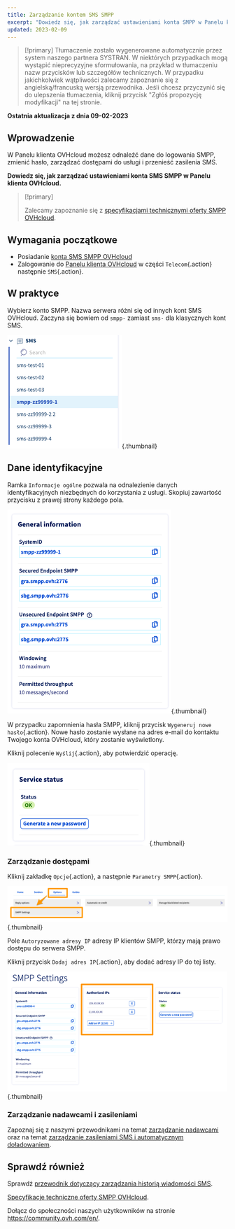 ```yaml
---
title: Zarządzanie kontem SMS SMPP
excerpt: "Dowiedz się, jak zarządzać ustawieniami konta SMPP w Panelu klienta OVHcloud"
updated: 2023-02-09
---
```


> [!primary]
> Tłumaczenie zostało wygenerowane automatycznie przez system naszego partnera SYSTRAN. W niektórych przypadkach mogą wystąpić nieprecyzyjne sformułowania, na przykład w tłumaczeniu nazw przycisków lub szczegółów technicznych. W przypadku jakichkolwiek wątpliwości zalecamy zapoznanie się z angielską/francuską wersją przewodnika. Jeśli chcesz przyczynić się do ulepszenia tłumaczenia, kliknij przycisk "Zgłóś propozycję modyfikacji" na tej stronie.
>

**Ostatnia aktualizacja z dnia 09-02-2023**

## Wprowadzenie

W Panelu klienta OVHcloud możesz odnaleźć dane do logowania SMPP, zmienić hasło, zarządzać dostępami do usługi i przenieść zasilenia SMS.

**Dowiedz się, jak zarządzać ustawieniami konta SMS SMPP w Panelu klienta OVHcloud.**

> [!primary]
>
> Zalecamy zapoznanie się z [specyfikacjami technicznymi oferty SMPP OVHcloud](/pages/web_cloud/email_and_collaborative_solutions/internet/messaging/smpp-specification).

## Wymagania początkowe

- Posiadanie [konta SMS SMPP OVHcloud](https://www.ovhcloud.com/pl/sms/api-sms/)
- Zalogowanie do [Panelu klienta OVHcloud](https://www.ovh.com/auth/?action=gotomanager&from=https://www.ovh.pl/&ovhSubsidiary=pl) w części `Telecom`{.action} następnie `SMS`{.action}.

## W praktyce

Wybierz konto SMPP. Nazwa serwera różni się od innych kont SMS OVHcloud. Zaczyna się bowiem od `smpp-` zamiast `sms-` dla klasycznych kont SMS.

![SMPP account](images/smpp-account.png){.thumbnail}

## Dane identyfikacyjne

Ramka `Informacje ogólne` pozwala na odnalezienie danych identyfikacyjnych niezbędnych do korzystania z usługi. Skopiuj zawartość przycisku z prawej strony każdego pola.

![SMPP account](images/smpp-account-ID.png){.thumbnail}

W przypadku zapomnienia hasła SMPP, kliknij przycisk `Wygeneruj nowe hasło`{.action}. Nowe hasło zostanie wysłane na adres e-mail do kontaktu Twojego konta OVHcloud, który zostanie wyświetlony.<br>

Kliknij polecenie `Wyślij`{.action}, aby potwierdzić operację.

![SMPP account](images/smpp-account-password.png){.thumbnail}

### Zarządzanie dostępami

Kliknij zakładkę `Opcje`{.action}, a następnie `Parametry SMPP`{.action}.

![SMPP account](images/smpp-acl0.png){.thumbnail}

Pole `Autoryzowane adresy IP` adresy IP klientów SMPP, którzy mają prawo dostępu do serwera SMPP.

Kliknij przycisk `Dodaj adres IP`{.action}, aby dodać adresy IP do tej listy.

![SMPP account](images/smpp-acl1.png){.thumbnail}

### Zarządzanie nadawcami i zasileniami

Zapoznaj się z naszymi przewodnikami na temat [zarządzanie nadawcami](/pages/web_cloud/email_and_collaborative_solutions/internet/messaging/envoyer_des_sms_depuis_mon_espace_client#etap-3-wybor-nadawcy-wiadomosci-sms) oraz na temat [zarządzanie zasileniami SMS i automatycznym doładowaniem](/pages/web_cloud/email_and_collaborative_solutions/internet/messaging/activer_la_recharge_automatique_du_credit_sms).

## Sprawdź również

Sprawdź [przewodnik dotyczący zarządzania historią wiadomości SMS](/pages/web_cloud/email_and_collaborative_solutions/internet/messaging/gerer_l_historique_des_sms).

[Specyfikacje techniczne oferty SMPP OVHcloud](/pages/web_cloud/email_and_collaborative_solutions/internet/messaging/smpp-specification).

Dołącz do społeczności naszych użytkowników na stronie <https://community.ovh.com/en/>.

